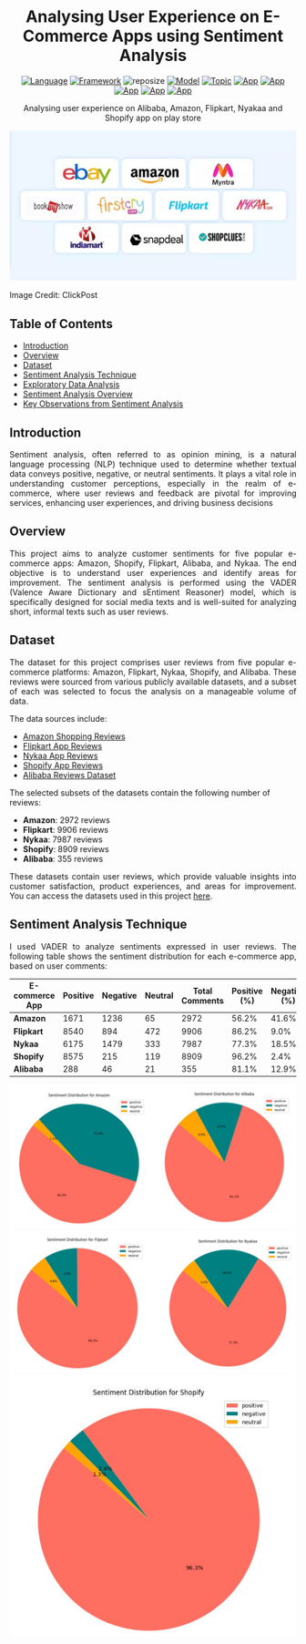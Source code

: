 <h1 align="center">Analysing User Experience on E-Commerce Apps using Sentiment Analysis</h1>

<div align="center">

[![Language](https://img.shields.io/badge/Python-darkblue.svg?style=flat&logo=python&logoColor=white)](https://www.python.org)
[![Framework](https://img.shields.io/badge/sklearn-darkorange.svg?style=flat&logo=scikit-learn&logoColor=white)](https://scikit-learn.org/stable/index.html)
![reposize](https://img.shields.io/github/repo-size/Oyebamiji-Micheal/Analysing-User-Experience-on-E-Commerce-Apps-using-NLP)
[![Model](https://img.shields.io/badge/Vader-4B0082.svg?style=flat)](https://github.com/cjhutto/vaderSentiment)
[![Topic](https://img.shields.io/badge/Sentiment_Analysis-lightblue.svg?style=flat)]()
[![App](https://img.shields.io/badge/Amazon-FF9900.svg?style=flat&logo=amazon&logoColor=white)](https://www.amazon.com)
[![App](https://img.shields.io/badge/Shopify-96bf48.svg?style=flat&logo=shopify&logoColor=white)](https://www.shopify.com)
[![App](https://img.shields.io/badge/Flipkart-2874F0.svg?style=flat&logo=flipkart&logoColor=white)](https://www.flipkart.com)
[![App](https://img.shields.io/badge/Alibaba-FF6A00.svg?style=flat&logo=alibaba&logoColor=white)](https://www.alibaba.com)
[![App](https://img.shields.io/badge/Nyakaa-EF4085.svg?style=flat)](https://www.nykaa.com)

</div>

<p align="center">Analysing user experience on Alibaba, Amazon, Flipkart, Nyakaa and Shopify app on play store</p>

<img src="images/repo-cover.jpg">
<p>Image Credit: ClickPost</p>

<h2>Table of Contents</h2>

- [Introduction](#intro)
- [Overview](#overview)
- [Dataset](#data)
- [Sentiment Analysis Technique](#analysis_technique)
- [Exploratory Data Analysis](#eda)
- [Sentiment Analysis Overview](#sentiment_analysis_overview)
- [Key Observations from Sentiment Analysis](#key_observations)


<a id="intro"></a>
<h2>Introduction</h2>
<p align="justify">
Sentiment analysis, often referred to as opinion mining, is a natural language processing (NLP) technique used to determine whether textual data conveys positive, negative, or neutral sentiments. It plays a vital role in understanding customer perceptions, especially in the realm of e-commerce, 
where user reviews and feedback are pivotal for improving services, enhancing user experiences, and driving business decisions
</p>

<a id="overview"></a>
<h2>Overview</h2>
<p align="justify">
This project aims to analyze customer sentiments for five popular e-commerce apps: Amazon, Shopify, Flipkart, Alibaba, and Nykaa. The end objective is to understand user experiences and identify areas for improvement. The sentiment analysis is performed using the VADER (Valence Aware Dictionary and sEntiment Reasoner) model, which is specifically designed for social media texts and is well-suited for analyzing short, informal texts such as user reviews.
</p>

<a id="data"></a>
<h2>Dataset</h2>
<p align="justify">
The dataset for this project comprises user reviews from five popular e-commerce platforms: Amazon, Flipkart, Nykaa, Shopify, and Alibaba. These reviews were sourced from various publicly available datasets, and a subset of each was selected to focus the analysis on a manageable volume of data.
</p>

The data sources include:
- [Amazon Shopping Reviews](https://www.kaggle.com/datasets/ashishkumarak/amazon-shopping-reviews-daily-updated)
- [Flipkart App Reviews](https://www.kaggle.com/datasets/bwandowando/flipkart-google-store-app-reviews/data)
- [Nykaa App Reviews](https://www.kaggle.com/datasets/nirant/nykaa-app-review-sentiment/data)
- [Shopify App Reviews](https://www.kaggle.com/datasets/usernam3/shopify-app-store)
- [Alibaba Reviews Dataset](https://github.com/Koukotsukan/Alibaba_Reviews_Dataset/tree/main/Dataset)

The selected subsets of the datasets contain the following number of reviews:
- **Amazon**: 2972 reviews
- **Flipkart**: 9906 reviews
- **Nykaa**: 7987 reviews
- **Shopify**: 8909 reviews
- **Alibaba**: 355 reviews

<p align="justify">
These datasets contain user reviews, which provide valuable insights into customer satisfaction, product experiences, and areas for improvement. You can access the datasets used in this project <a href="https://github.com/Oyebamiji-Micheal/Analysing-User-Experience-on-E-Commerce-Apps-using-NLP/tree/main/datasets">here</a>.
</p>

<a id="analysis_technique"></a>
<h2>Sentiment Analysis Technique</h2>
<p align="justify">
I used VADER to analyze sentiments expressed in user reviews. The following table shows the sentiment distribution for each e-commerce app, based on user comments:</p>

| E-commerce App | Positive | Negative | Neutral | Total Comments | Positive (%) | Negative (%) | Neutral (%) |
|----------------|----------|----------|---------|----------------|--------------|--------------|-------------|
| **Amazon**     | 1671     | 1236     | 65      | 2972           | 56.2%        | 41.6%        | 2.2%        |
| **Flipkart**   | 8540     | 894      | 472     | 9906           | 86.2%        | 9.0%         | 4.8%        |
| **Nykaa**      | 6175     | 1479     | 333     | 7987           | 77.3%        | 18.5%        | 4.2%        |
| **Shopify**    | 8575     | 215      | 119     | 8909           | 96.2%        | 2.4%         | 1.3%        |
| **Alibaba**    | 288      | 46       | 21      | 355            | 81.1%        | 12.9%        | 5.9%        |

<img src="images/amazon-alibaba-pie.jpg"> 

<img src="images/flipkart-nyakaa-pie.jpg">

<img src="images/shopify-pie.jpg">